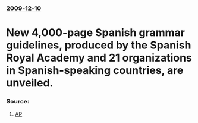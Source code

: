 ### [2009-12-10](/news/2009/12/10/index.md)

#  New 4,000-page Spanish grammar guidelines, produced by the Spanish Royal Academy and 21 organizations in Spanish-speaking countries, are unveiled. 




### Source:

1. [AP](http://www.google.com/hostednews/ap/article/ALeqM5hSL_9-vVWLnVM9DqhVSUVXxQFnQQD9CGGCC01)

